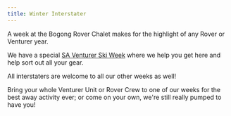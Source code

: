 ```yaml
---
title: Winter Interstater
---
```


A week at the Bogong Rover Chalet makes for the highlight of any Rover or
Venturer year.

We have a special [SA Venturer Ski
Week](http://www.venturers.sa.scouts.com.au/snowventure) where we help you get
here and help sort out all your gear. <!--[Book
now.](http://www.venturers.sa.scouts.com.au/snowventure)-->

All interstaters are welcome to all our other weeks as well!

Bring your whole Venturer Unit or Rover Crew to one of our weeks for the best
away activity ever; or come on your own, we're still really pumped to have you!

